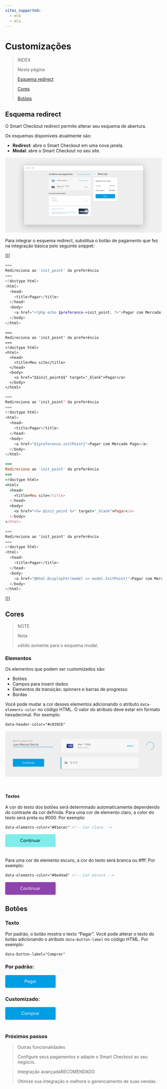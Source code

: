 ```yaml
---
sites_supported:
  - mlb
  - mla
---
```


# Customizações

> INDEX
>
> Nesta página
>
>
>
> [Esquema redirect](https://www.mercadopago.com.br/developers/pt/guides/payments/web-payment-checkout/customizations#bookmark_esquema_redirect)
>
> [Cores](https://www.mercadopago.com.br/developers/pt/guides/payments/web-payment-checkout/customizations#bookmark_cores)
>
> [Botões](https://www.mercadopago.com.br/developers/pt/guides/payments/web-payment-checkout/customizations#bookmark_botões)

## Esquema redirect

O Smart Checkout redirect permite alterar seu esquema de abertura.

Os esquemas disponíveis atualmente são:

* **Redirect**: abre o Smart Checkout em uma nova janela.
* **Modal**: abre o Smart Checkout no seu site.

![Checkout-redirect](/images/web-payment-checkout/checkout-redirect-pt.png)

Para integrar o esquema redirect, substitua o botão de pagamento que fez na integração básica pelo seguinte snippet:

[[[
```php
===
Redireciona ao 'init_point' da preferência
===
<!doctype html>
<html>
  <head>
    <title>Pagar</title>
  </head>
  <body>
    <a href="<?php echo $preference->init_point; ?>">Pagar com Mercado Pago</a>
  </body>
</html>
```
```node
===
Redireciona ao 'init_point' da preferência
===
<!doctype html>
<html>
  <head>
    <title>Meu site</title>
  </head>
  <body>
    <a href="$$init_point$$" target="_blank">Pagar</a>
  </body>
</html>
```
```java
===
Redireciona ao 'init_point' da preferência
===
<!doctype html>
<html>
  <head>
    <title>Pagar</title>
  </head>
  <body>
    <a href="${preference.initPoint}">Pagar com Mercado Pago</a>
  </body>
</html>
```
```ruby
===
Redireciona ao 'init_point' da preferência
===
<!doctype html>
<html>
  <head>
    <title>Meu site</title>
  </head>
  <body>
    <a href="<%= @init_point %>" target="_blank">Pagar</a>
  </body>
</html>
```
```csharp
===
Redireciona ao 'init_point' da preferência
===
<!doctype html>
<html>
  <head>
    <title>Pagar</title>
  </head>
  <body>
    <a href="@Html.DisplayFor(model => model.InitPoint)">Pagar com Mercado Pago</a>
  </body>
</html>
```
]]]


## Cores

> NOTE
>
> Nota
>
> válido somente para o esquema modal.

### Elementos

Os elementos que podem ser customizados são:

* Botões
* Campos para inserir dados
* Elementos de transição: spinners e barras de progresso
* Bordas

Você pode mudar a cor desses elementos adicionando o atributo `data-elements-color` no código HTML.
O valor do atributo deve estar em formato hexadecimal. Por exemplo:


```html
data-header-color="#c0392b"
```
![Custom-Component](/images/web-payment-checkout/custom_components-br.gif)
</p><br/>

#### Textos

A cor do texto dos botões será determinado automaticamente dependendo do contraste da cor definida.
Para uma cor de elemento claro, a color do texto será preta ou #000. Por exemplo:


```html
data-elements-color="#81ecec" <!-- Cor clara -->
```

![Light Color Button](/images/web-payment-checkout/light_color_button.png)

<br/>Para uma cor de elemento escuro, a cor do texto será branca ou #fff. Por exemplo:

```html
data-elements-color="#8e44ad" <!-- Cor escura -->
```

![Dark Color Button](/images/web-payment-checkout/dark_color_button.png)

## Botões

### Texto

Por padrão, o botão mostra o texto “Pagar”. Você pode alterar o texto do botão adicionando o atributo `data-button-label` no código HTML. Por exemplo:

```html
data-button-label="Comprar"
```

### Por padrão:

![Default Label Button](/images/web-payment-checkout/default_label_button.png)<br/>

### Customizado:

![Custom Label Button](/images/web-payment-checkout/custom_label_button.png)<br/><br/>

### Próximos passos

<div>
<a href="https://www.mercadopago.com.br/developers/pt/guides/payments/web-payment-checkout/configurations/" style="text-decoration:none;color:inherit">
<blockquote class="next-step-card next-step-card-left">
<p class="card-note-title">Outras funcionalidades</p>
 <p>Configure seus pagamentos e adapte o Smart Checkout ao seu negócio.</p>
</blockquote>
</a>
<a href="https://www.mercadopago.com.br/developers/pt/guides/payments/web-payment-checkout/advanced-integration/" style="text-decoration:none;color:inherit">       
<blockquote class="next-step-card next-step-card-right">
<p class="card-note-title">Integração avançada<span class="card-status-tag card-status-tag-recommended">RECOMENDADO</span></p>
 <p>Otimize sua integração e melhore o gerenciamento de suas vendas.</p>
</blockquote>
</a>   
</div>
<br/>
<br/>
<br/>
<br/>
<br/>
<br/>
<br/>
